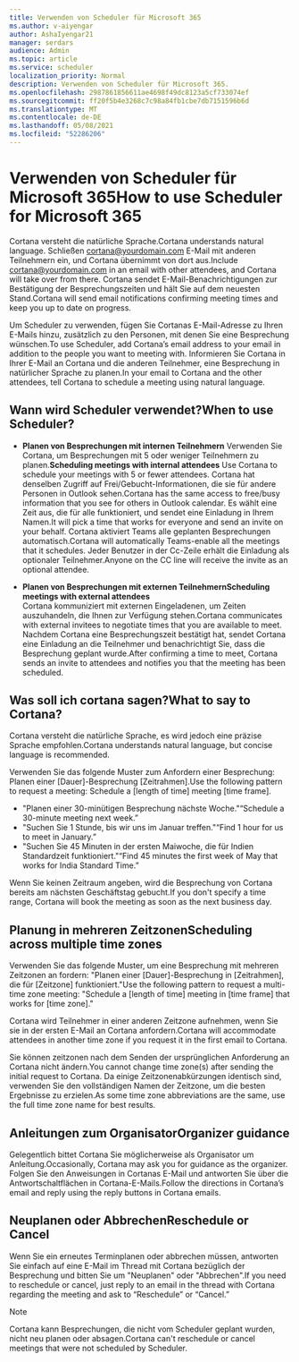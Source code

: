 ```yaml
---
title: Verwenden von Scheduler für Microsoft 365
ms.author: v-aiyengar
author: AshaIyengar21
manager: serdars
audience: Admin
ms.topic: article
ms.service: scheduler
localization_priority: Normal
description: Verwenden von Scheduler für Microsoft 365.
ms.openlocfilehash: 2987861856611ae4698f49dc8123a5cf733074ef
ms.sourcegitcommit: ff20f5b4e3268c7c98a84fb1cbe7db7151596b6d
ms.translationtype: MT
ms.contentlocale: de-DE
ms.lasthandoff: 05/08/2021
ms.locfileid: "52286206"
---
```

# <a name="how-to-use-scheduler-for-microsoft-365"></a><span data-ttu-id="d405f-103">Verwenden von Scheduler für Microsoft 365</span><span class="sxs-lookup"><span data-stu-id="d405f-103">How to use Scheduler for Microsoft 365</span></span>

<span data-ttu-id="d405f-104">Cortana versteht die natürliche Sprache.</span><span class="sxs-lookup"><span data-stu-id="d405f-104">Cortana understands natural language.</span></span> <span data-ttu-id="d405f-105">Schließen cortana@yourdomain.com E-Mail mit anderen Teilnehmern ein, und Cortana übernimmt von dort aus.</span><span class="sxs-lookup"><span data-stu-id="d405f-105">Include cortana@yourdomain.com in an email with other attendees, and Cortana will take over from there.</span></span> <span data-ttu-id="d405f-106">Cortana sendet E-Mail-Benachrichtigungen zur Bestätigung der Besprechungszeiten und hält Sie auf dem neuesten Stand.</span><span class="sxs-lookup"><span data-stu-id="d405f-106">Cortana will send email notifications confirming meeting times and keep you up to date on progress.</span></span>

<span data-ttu-id="d405f-107">Um Scheduler zu verwenden, fügen Sie Cortanas E-Mail-Adresse zu Ihren E-Mails hinzu, zusätzlich zu den Personen, mit denen Sie eine Besprechung wünschen.</span><span class="sxs-lookup"><span data-stu-id="d405f-107">To use Scheduler, add Cortana’s email address to your email in addition to the people you want to meeting with.</span></span> <span data-ttu-id="d405f-108">Informieren Sie Cortana in Ihrer E-Mail an Cortana und die anderen Teilnehmer, eine Besprechung in natürlicher Sprache zu planen.</span><span class="sxs-lookup"><span data-stu-id="d405f-108">In your email to Cortana and the other attendees, tell Cortana to schedule a meeting using natural language.</span></span>  

## <a name="when-to-use-scheduler"></a><span data-ttu-id="d405f-109">Wann wird Scheduler verwendet?</span><span class="sxs-lookup"><span data-stu-id="d405f-109">When to use Scheduler?</span></span>

- <span data-ttu-id="d405f-110">**Planen von Besprechungen mit internen Teilnehmern** Verwenden Sie Cortana, um Besprechungen mit 5 oder weniger Teilnehmern zu planen.</span><span class="sxs-lookup"><span data-stu-id="d405f-110">**Scheduling meetings with internal attendees** Use Cortana to schedule your meetings with 5 or fewer attendees.</span></span> <span data-ttu-id="d405f-111">Cortana hat denselben Zugriff auf Frei/Gebucht-Informationen, die sie für andere Personen in Outlook sehen.</span><span class="sxs-lookup"><span data-stu-id="d405f-111">Cortana has the same access to free/busy information that you see for others in Outlook calendar.</span></span> <span data-ttu-id="d405f-112">Es wählt eine Zeit aus, die für alle funktioniert, und sendet eine Einladung in Ihrem Namen.</span><span class="sxs-lookup"><span data-stu-id="d405f-112">It will pick a time that works for everyone and send an invite on your behalf.</span></span> <span data-ttu-id="d405f-113">Cortana aktiviert Teams alle geplanten Besprechungen automatisch.</span><span class="sxs-lookup"><span data-stu-id="d405f-113">Cortana will automatically Teams-enable all the meetings that it schedules.</span></span> <span data-ttu-id="d405f-114">Jeder Benutzer in der Cc-Zeile erhält die Einladung als optionaler Teilnehmer.</span><span class="sxs-lookup"><span data-stu-id="d405f-114">Anyone on the CC line will receive the invite as an optional attendee.</span></span>  

- <span data-ttu-id="d405f-115">**Planen von Besprechungen mit externen Teilnehmern**</span><span class="sxs-lookup"><span data-stu-id="d405f-115">**Scheduling meetings with external attendees**</span></span>  
<span data-ttu-id="d405f-116">Cortana kommuniziert mit externen Eingeladenen, um Zeiten auszuhandeln, die Ihnen zur Verfügung stehen.</span><span class="sxs-lookup"><span data-stu-id="d405f-116">Cortana communicates with external invitees to negotiate times that you are available to meet.</span></span> <span data-ttu-id="d405f-117">Nachdem Cortana eine Besprechungszeit bestätigt hat, sendet Cortana eine Einladung an die Teilnehmer und benachrichtigt Sie, dass die Besprechung geplant wurde.</span><span class="sxs-lookup"><span data-stu-id="d405f-117">After confirming a time to meet, Cortana sends an invite to attendees and notifies you that the meeting has been scheduled.</span></span>

## <a name="what-to-say-to-cortana"></a><span data-ttu-id="d405f-118">Was soll ich cortana sagen?</span><span class="sxs-lookup"><span data-stu-id="d405f-118">What to say to Cortana?</span></span>

<span data-ttu-id="d405f-119">Cortana versteht die natürliche Sprache, es wird jedoch eine präzise Sprache empfohlen.</span><span class="sxs-lookup"><span data-stu-id="d405f-119">Cortana understands natural language, but concise language is recommended.</span></span> 

<span data-ttu-id="d405f-120">Verwenden Sie das folgende Muster zum Anfordern einer Besprechung: Planen einer [Dauer]-Besprechung [Zeitrahmen].</span><span class="sxs-lookup"><span data-stu-id="d405f-120">Use the following pattern to request a meeting: Schedule a [length of time] meeting [time frame].</span></span>  

- <span data-ttu-id="d405f-121">"Planen einer 30-minütigen Besprechung nächste Woche."</span><span class="sxs-lookup"><span data-stu-id="d405f-121">“Schedule a 30-minute meeting next week.”</span></span>  
- <span data-ttu-id="d405f-122">"Suchen Sie 1 Stunde, bis wir uns im Januar treffen."</span><span class="sxs-lookup"><span data-stu-id="d405f-122">“Find 1 hour for us to meet in January.”</span></span> 
- <span data-ttu-id="d405f-123">"Suchen Sie 45 Minuten in der ersten Maiwoche, die für Indien Standardzeit funktioniert."</span><span class="sxs-lookup"><span data-stu-id="d405f-123">“Find 45 minutes the first week of May that works for India Standard Time.”</span></span> 

<span data-ttu-id="d405f-124">Wenn Sie keinen Zeitraum angeben, wird die Besprechung von Cortana bereits am nächsten Geschäftstag gebucht.</span><span class="sxs-lookup"><span data-stu-id="d405f-124">If you don't specify a time range, Cortana will book the meeting as soon as the next business day.</span></span>

## <a name="scheduling-across-multiple-time-zones"></a><span data-ttu-id="d405f-125">Planung in mehreren Zeitzonen</span><span class="sxs-lookup"><span data-stu-id="d405f-125">Scheduling across multiple time zones</span></span>

<span data-ttu-id="d405f-126">Verwenden Sie das folgende Muster, um eine Besprechung mit mehreren Zeitzonen an fordern: "Planen einer [Dauer]-Besprechung in [Zeitrahmen], die für [Zeitzone] funktioniert."</span><span class="sxs-lookup"><span data-stu-id="d405f-126">Use the following pattern to request a multi-time zone meeting: "Schedule a [length of time] meeting in [time frame] that works for [time zone]."</span></span> 

<span data-ttu-id="d405f-127">Cortana wird Teilnehmer in einer anderen Zeitzone aufnehmen, wenn Sie sie in der ersten E-Mail an Cortana anfordern.</span><span class="sxs-lookup"><span data-stu-id="d405f-127">Cortana will accommodate attendees in another time zone if you request it in the first email to Cortana.</span></span>  

<span data-ttu-id="d405f-128">Sie können zeitzonen nach dem Senden der ursprünglichen Anforderung an Cortana nicht ändern.</span><span class="sxs-lookup"><span data-stu-id="d405f-128">You cannot change time zone(s) after sending the initial request to Cortana.</span></span> <span data-ttu-id="d405f-129">Da einige Zeitzonenabkürzungen identisch sind, verwenden Sie den vollständigen Namen der Zeitzone, um die besten Ergebnisse zu erzielen.</span><span class="sxs-lookup"><span data-stu-id="d405f-129">As some time zone abbreviations are the same, use the full time zone name for best results.</span></span>  

## <a name="organizer-guidance"></a><span data-ttu-id="d405f-130">Anleitungen zum Organisator</span><span class="sxs-lookup"><span data-stu-id="d405f-130">Organizer guidance</span></span>

<span data-ttu-id="d405f-131">Gelegentlich bittet Cortana Sie möglicherweise als Organisator um Anleitung.</span><span class="sxs-lookup"><span data-stu-id="d405f-131">Occasionally, Cortana may ask you for guidance as the organizer.</span></span> <span data-ttu-id="d405f-132">Folgen Sie den Anweisungen in Cortanas E-Mail und antworten Sie über die Antwortschaltflächen in Cortana-E-Mails.</span><span class="sxs-lookup"><span data-stu-id="d405f-132">Follow the directions in Cortana’s email and reply using the reply buttons in Cortana emails.</span></span>

## <a name="reschedule-or-cancel"></a><span data-ttu-id="d405f-133">Neuplanen oder Abbrechen</span><span class="sxs-lookup"><span data-stu-id="d405f-133">Reschedule or Cancel</span></span>

<span data-ttu-id="d405f-134">Wenn Sie ein erneutes Terminplanen oder abbrechen müssen, antworten Sie einfach auf eine E-Mail im Thread mit Cortana bezüglich der Besprechung und bitten Sie um "Neuplanen" oder "Abbrechen".</span><span class="sxs-lookup"><span data-stu-id="d405f-134">If you need to reschedule or cancel, just reply to an email in the thread with Cortana regarding the meeting and ask to “Reschedule” or “Cancel.”</span></span> 

> [!NOTE]
> <span data-ttu-id="d405f-135">Cortana kann Besprechungen, die nicht vom Scheduler geplant wurden, nicht neu planen oder absagen.</span><span class="sxs-lookup"><span data-stu-id="d405f-135">Cortana can't reschedule or cancel meetings that were not scheduled by Scheduler.</span></span>  
